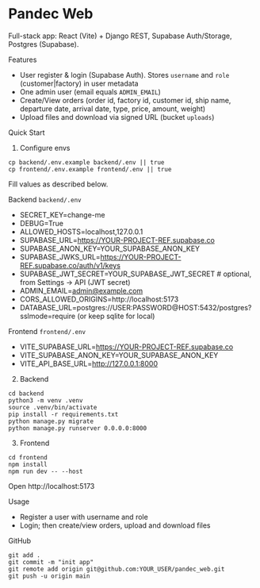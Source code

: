 # Pandec Web

Full-stack app: React (Vite) + Django REST, Supabase Auth/Storage, Postgres (Supabase).

Features
- User register & login (Supabase Auth). Stores `username` and `role` (customer|factory) in user metadata
- One admin user (email equals `ADMIN_EMAIL`)
- Create/View orders (order id, factory id, customer id, ship name, departure date, arrival date, type, price, amount, weight)
- Upload files and download via signed URL (bucket `uploads`)

Quick Start
1) Configure envs
```
cp backend/.env.example backend/.env || true
cp frontend/.env.example frontend/.env || true
```
Fill values as described below.

Backend `backend/.env`
- SECRET_KEY=change-me
- DEBUG=True
- ALLOWED_HOSTS=localhost,127.0.0.1
- SUPABASE_URL=https://YOUR-PROJECT-REF.supabase.co
- SUPABASE_ANON_KEY=YOUR_SUPABASE_ANON_KEY
- SUPABASE_JWKS_URL=https://YOUR-PROJECT-REF.supabase.co/auth/v1/keys
- SUPABASE_JWT_SECRET=YOUR_SUPABASE_JWT_SECRET  # optional, from Settings → API (JWT secret)
- ADMIN_EMAIL=admin@example.com
- CORS_ALLOWED_ORIGINS=http://localhost:5173
- DATABASE_URL=postgres://USER:PASSWORD@HOST:5432/postgres?sslmode=require (or keep sqlite for local)

Frontend `frontend/.env`
- VITE_SUPABASE_URL=https://YOUR-PROJECT-REF.supabase.co
- VITE_SUPABASE_ANON_KEY=YOUR_SUPABASE_ANON_KEY
- VITE_API_BASE_URL=http://127.0.0.1:8000

2) Backend
```
cd backend
python3 -m venv .venv
source .venv/bin/activate
pip install -r requirements.txt
python manage.py migrate
python manage.py runserver 0.0.0.0:8000
```

3) Frontend
```
cd frontend
npm install
npm run dev -- --host
```

Open http://localhost:5173

Usage
- Register a user with username and role
- Login; then create/view orders, upload and download files

GitHub
```
git add .
git commit -m "init app"
git remote add origin git@github.com:YOUR_USER/pandec_web.git
git push -u origin main
```

